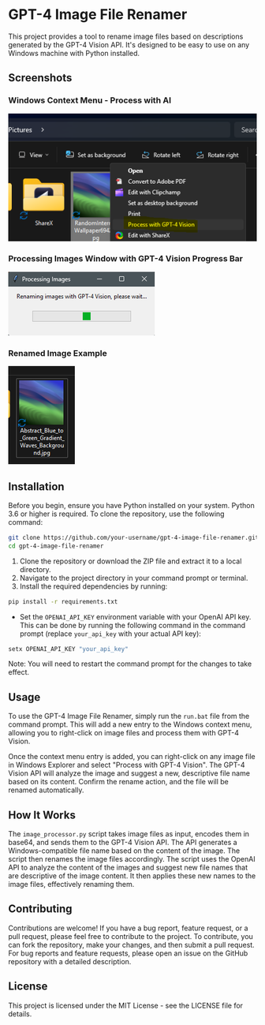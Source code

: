 # GPT-4 Image File Renamer

This project provides a tool to rename image files based on descriptions generated by the GPT-4 Vision API. It's designed to be easy to use on any Windows machine with Python installed.

## Screenshots

### Windows Context Menu - Process with AI

![Windows Context Menu - Process with AI](screenshots/WindowsContextMenuProcessWithAI.png "Windows Context Menu - Process with AI")

### Processing Images Window with GPT-4 Vision Progress Bar

![Processing Images Window with GPT-4 Vision Progress Bar](screenshots/Processing_Images_Window_with_GPT4_Vision_Progress_Bar.png "Processing Images Window with GPT-4 Vision Progress Bar")

### Renamed Image Example

![Renamed Image Example](screenshots/explorer_GHZCep7mQ0.png "Renamed Image Example")

## Installation

Before you begin, ensure you have Python installed on your system. Python 3.6 or higher is required.
To clone the repository, use the following command:

```bash
git clone https://github.com/your-username/gpt-4-image-file-renamer.git
cd gpt-4-image-file-renamer
```


1. Clone the repository or download the ZIP file and extract it to a local directory.
2. Navigate to the project directory in your command prompt or terminal.
3. Install the required dependencies by running:

```bash
pip install -r requirements.txt
```

- Set the `OPENAI_API_KEY` environment variable with your OpenAI API key. This can be done by running the following command in the command prompt (replace `your_api_key` with your actual API key):

```bash
setx OPENAI_API_KEY "your_api_key"
```

Note: You will need to restart the command prompt for the changes to take effect.

## Usage

To use the GPT-4 Image File Renamer, simply run the `run.bat` file from the command prompt. This will add a new entry to the Windows context menu, allowing you to right-click on image files and process them with GPT-4 Vision.

Once the context menu entry is added, you can right-click on any image file in Windows Explorer and select "Process with GPT-4 Vision". The GPT-4 Vision API will analyze the image and suggest a new, descriptive file name based on its content. Confirm the rename action, and the file will be renamed automatically.

## How It Works

The `image_processor.py` script takes image files as input, encodes them in base64, and sends them to the GPT-4 Vision API. The API generates a Windows-compatible file name based on the content of the image. The script then renames the image files accordingly.
The script uses the OpenAI API to analyze the content of the images and suggest new file names that are descriptive of the image content. It then applies these new names to the image files, effectively renaming them.

## Contributing

Contributions are welcome! If you have a bug report, feature request, or a pull request, please feel free to contribute to the project.
To contribute, you can fork the repository, make your changes, and then submit a pull request. For bug reports and feature requests, please open an issue on the GitHub repository with a detailed description.

## License

This project is licensed under the MIT License - see the LICENSE file for details.